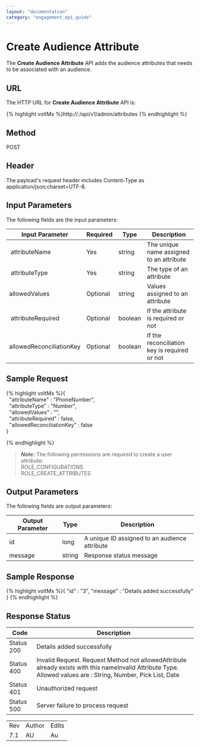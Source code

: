 ```yaml
---
layout: "documentation"
category: "engagement_api_guide"
---
```

                            


Create Audience Attribute
=========================

The **Create Audience Attribute** API adds the audience attributes that needs to be associated with an audience.

URL
---

The HTTP URL for **Create Audience Attribute** API is:

{% highlight voltMx %}http://<host>:<port>/api/v1/admin/attributes
{% endhighlight %}

Method
------

POST

Header
------

The payload's request header includes Content-Type as application/json;charset=UTF-8.

Input Parameters
----------------

The following fields are the input parameters:

  
| Input Parameter | Required | Type | Description |
| --- | --- | --- | --- |
|  attributeName | Yes | string | The unique name assigned to an attribute |
|  attributeType | Yes | string | The type of an attribute |
| allowedValues | Optional | string | Values assigned to an attribute |
|  attributeRequired | Optional | boolean | If the attribute is required or not |
| allowedReconciliationKey | Optional | boolean | If the reconciliation key is required or not |

Sample Request
--------------

{% highlight voltMx %}{  
  "attributeName" : "PhoneNumber",  
  "attributeType" : "Number",  
  "allowedValues" : "",  
  "attributeRequired" : false,  
  "allowedReconciliationKey" : false  
}  

{% endhighlight %}

> **_Note:_** The following permissions are required to create a user attribute:  
ROLE\_CONFIGURATIONS  
ROLE\_CREATE\_ATTRIBUTES  

Output Parameters
-----------------

The following fields are output parameters:

  
| Output Parameter | Type | Description |
| --- | --- | --- |
| id | long | A unique ID assigned to an audience attribute |
| message | string | Response status message |

Sample Response
---------------

{% highlight voltMx %}{
  "id" : "3",
  "message" : "Details added successfully"
}
{% endhighlight %}

Response Status
---------------

  
| Code | Description |
| --- | --- |
| Status 200 | Details added successfully |
| Status 400 | Invalid Request. Request Method not allowedAttribute already exists with this nameInvalid Attribute Type. Allowed values are : String, Number, Pick List, Date |
| Status 401 | Unauthorized request |
| Status 500 | Server failure to process request |

<table class="TableStyle-RevisionTable" cellspacing="0" style="margin-left: 0;margin-right: auto;mc-table-style: url('../Resources/TableStyles/RevisionTable.css');" data-mc-conditions="Default.HTML"><colgroup><col class="TableStyle-RevisionTable-Column-Column1"> <col class="TableStyle-RevisionTable-Column-Column1"> <col class="TableStyle-RevisionTable-Column-Column1"></colgroup><tbody><tr class="TableStyle-RevisionTable-Body-Body1"><td class="TableStyle-RevisionTable-BodyE-Column1-Body1">Rev</td><td class="TableStyle-RevisionTable-BodyE-Column1-Body1">Author</td><td class="TableStyle-RevisionTable-BodyD-Column1-Body1">Edits</td></tr><tr class="TableStyle-RevisionTable-Body-Body1"><td class="TableStyle-RevisionTable-BodyB-Column1-Body1">7.1</td><td class="TableStyle-RevisionTable-BodyB-Column1-Body1">AU</td><td class="TableStyle-RevisionTable-BodyA-Column1-Body1">Au</td></tr></tbody></table>
